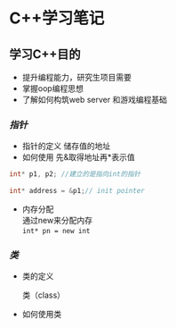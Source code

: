 # C++学习笔记

## 学习C++目的

- 提升编程能力，研究生项目需要
- 掌握oop编程思想
- 了解如何构筑web server 和游戏编程基础
  
### *指针*

- 指针的定义 储存值的地址
- 如何使用 先&取得地址再*表示值

```C++
int* p1, p2; //建立的是指向int的指针
  
int* address = &p1;// init pointer

```

- 内存分配  
通过new来分配内存  
`int* pn = new int`

### *类*

- 类的定义
  
    类（class）

- 如何使用类  
